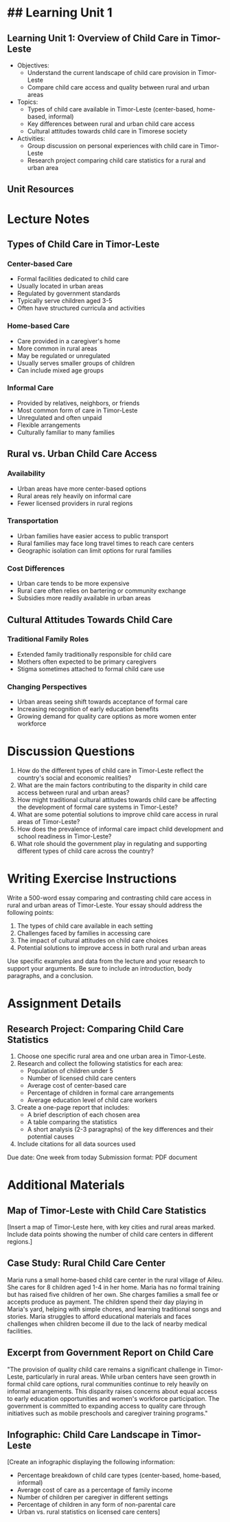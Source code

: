 # ## Learning Unit 1

## Learning Unit 1: Overview of Child Care in Timor-Leste
- Objectives:
  * Understand the current landscape of child care provision in Timor-Leste
  * Compare child care access and quality between rural and urban areas
- Topics:
  * Types of child care available in Timor-Leste (center-based, home-based, informal)
  * Key differences between rural and urban child care access
  * Cultural attitudes towards child care in Timorese society
- Activities:
  * Group discussion on personal experiences with child care in Timor-Leste
  * Research project comparing child care statistics for a rural and urban area

## Unit Resources

# Lecture Notes

## Types of Child Care in Timor-Leste

### Center-based Care
- Formal facilities dedicated to child care
- Usually located in urban areas
- Regulated by government standards
- Typically serve children aged 3-5
- Often have structured curricula and activities

### Home-based Care
- Care provided in a caregiver's home
- More common in rural areas
- May be regulated or unregulated
- Usually serves smaller groups of children
- Can include mixed age groups

### Informal Care
- Provided by relatives, neighbors, or friends
- Most common form of care in Timor-Leste
- Unregulated and often unpaid
- Flexible arrangements
- Culturally familiar to many families

## Rural vs. Urban Child Care Access

### Availability
- Urban areas have more center-based options
- Rural areas rely heavily on informal care
- Fewer licensed providers in rural regions

### Transportation
- Urban families have easier access to public transport
- Rural families may face long travel times to reach care centers
- Geographic isolation can limit options for rural families

### Cost Differences
- Urban care tends to be more expensive
- Rural care often relies on bartering or community exchange
- Subsidies more readily available in urban areas

## Cultural Attitudes Towards Child Care

### Traditional Family Roles
- Extended family traditionally responsible for child care
- Mothers often expected to be primary caregivers
- Stigma sometimes attached to formal child care use

### Changing Perspectives
- Urban areas seeing shift towards acceptance of formal care
- Increasing recognition of early education benefits
- Growing demand for quality care options as more women enter workforce

# Discussion Questions

1. How do the different types of child care in Timor-Leste reflect the country's social and economic realities?
2. What are the main factors contributing to the disparity in child care access between rural and urban areas?
3. How might traditional cultural attitudes towards child care be affecting the development of formal care systems in Timor-Leste?
4. What are some potential solutions to improve child care access in rural areas of Timor-Leste?
5. How does the prevalence of informal care impact child development and school readiness in Timor-Leste?
6. What role should the government play in regulating and supporting different types of child care across the country?

# Writing Exercise Instructions

Write a 500-word essay comparing and contrasting child care access in rural and urban areas of Timor-Leste. Your essay should address the following points:

1. The types of child care available in each setting
2. Challenges faced by families in accessing care
3. The impact of cultural attitudes on child care choices
4. Potential solutions to improve access in both rural and urban areas

Use specific examples and data from the lecture and your research to support your arguments. Be sure to include an introduction, body paragraphs, and a conclusion.

# Assignment Details

## Research Project: Comparing Child Care Statistics

1. Choose one specific rural area and one urban area in Timor-Leste.
2. Research and collect the following statistics for each area:
   - Population of children under 5
   - Number of licensed child care centers
   - Average cost of center-based care
   - Percentage of children in formal care arrangements
   - Average education level of child care workers
3. Create a one-page report that includes:
   - A brief description of each chosen area
   - A table comparing the statistics
   - A short analysis (2-3 paragraphs) of the key differences and their potential causes
4. Include citations for all data sources used

Due date: One week from today
Submission format: PDF document

# Additional Materials

## Map of Timor-Leste with Child Care Statistics

[Insert a map of Timor-Leste here, with key cities and rural areas marked. Include data points showing the number of child care centers in different regions.]

## Case Study: Rural Child Care Center

Maria runs a small home-based child care center in the rural village of Aileu. She cares for 8 children aged 1-4 in her home. Maria has no formal training but has raised five children of her own. She charges families a small fee or accepts produce as payment. The children spend their day playing in Maria's yard, helping with simple chores, and learning traditional songs and stories. Maria struggles to afford educational materials and faces challenges when children become ill due to the lack of nearby medical facilities.

## Excerpt from Government Report on Child Care

"The provision of quality child care remains a significant challenge in Timor-Leste, particularly in rural areas. While urban centers have seen growth in formal child care options, rural communities continue to rely heavily on informal arrangements. This disparity raises concerns about equal access to early education opportunities and women's workforce participation. The government is committed to expanding access to quality care through initiatives such as mobile preschools and caregiver training programs."

## Infographic: Child Care Landscape in Timor-Leste

[Create an infographic displaying the following information:
- Percentage breakdown of child care types (center-based, home-based, informal)
- Average cost of care as a percentage of family income
- Number of children per caregiver in different settings
- Percentage of children in any form of non-parental care
- Urban vs. rural statistics on licensed care centers]